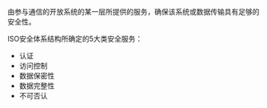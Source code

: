 由参与通信的开放系统的某一层所提供的服务，确保该系统或数据传输具有足够的安全性。

ISO安全体系结构所确定的5大类安全服务：

* 认证
* 访问控制
* 数据保密性
* 数据完整性
* 不可否认



